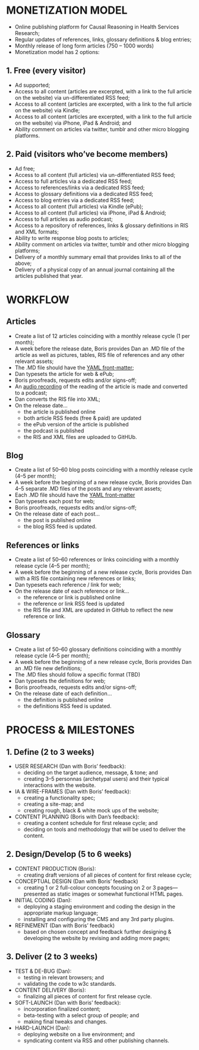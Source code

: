 # MONETIZATION MODEL

* Online publishing platform for Causal Reasoning in Health Services Research;
* Regular updates of references, links, glossary definitions & blog entries;
* Monthly release of long form articles (750 – 1000 words)
* Monetization model has 2 options:

## 1. Free (every visitor)
* Ad supported;
* Access to all content (articles are excerpted, with a link to the full article on the website) via un-differentiated RSS feed;
* Access to all content (articles are excerpted, with a link to the full article on the website) via Kindle;
* Access to all content (articles are excerpted, with a link to the full article on the website) via iPhone, iPad & Android; and
* Ability comment on articles via twitter, tumblr and other micro blogging platforms.

## 2. Paid (visitors who’ve become members)
* Ad free;
* Access to all content (full articles) via un-differentiated RSS feed;
* Access to full articles via a dedicated RSS feed;
* Access to references/links via a dedicated RSS feed;
* Access to glossary definitions via a dedicated RSS feed;
* Access to blog entries via a dedicated RSS feed;
* Access to all content (full articles) via Kindle (ePub);
* Access to all content (full articles) via iPhone, iPad & Android;
* Access to full articles as audio podcast;
* Access to a repository of references, links & glossary definitions in RIS and XML formats;
* Ability to write response blog posts to articles;
* Ability comment on articles via twitter, tumblr and other micro blogging platforms;
* Delivery of a monthly summary email that provides links to all of the above;
* Delivery of a physical copy of an annual journal containing all the articles published that year.

# WORKFLOW

## Articles
* Create a list of 12 articles coinciding with a monthly release cycle (1 per month);
* A week before the release date, Boris provides Dan an .MD file of the article as well as pictures, tables, RIS file of references and any other relevant assets;
* The .MD file should have the [YAML front-matter](http://jekyllrb.com/docs/frontmatter/);
* Dan typesets the article for web & ePub;
* Boris proofreads, requests edits and/or signs-off;
* An [audio recording](http://www.smvoice.info/) of the reading of the article is made and converted to a podcast;
* Dan converts the RIS file into XML;
* On the release date…
	- the article is published online
	- both article RSS feeds (free & paid) are updated
	- the ePub version of the article is published
	- the podcast is published
	- the RIS and XML files are uploaded to GitHUb.

## Blog
* Create a list of 50–60 blog posts coinciding with a monthly release cycle (4–5 per month);
* A week before the beginning of a new release cycle, Boris provides Dan 4–5 separate .MD files of the posts and any relevant assets;
* Each .MD file should have the [YAML front-matter](http://jekyllrb.com/docs/frontmatter/)
* Dan typesets each post for web;
* Boris proofreads, requests edits and/or signs-off;
* On the release date of each post…
	- the post is published online
	- the blog RSS feed is updated.

## References or links
* Create a list of 50–60 references or links coinciding with a monthly release cycle (4–5 per month);
* A week before the beginning of a new release cycle, Boris provides Dan with a RIS file containing new references or links;
* Dan typesets each reference / link for web;
* On the release date of each reference or link…
	- the reference or link is published online
	- the reference or link RSS feed is updated
	- the RIS file and XML are updated in GitHub to reflect the new reference or link.

## Glossary
* Create a list of 50–60 glossary definitions coinciding with a monthly release cycle (4–5 per month);
* A week before the beginning of a new release cycle, Boris provides Dan an .MD file new definitions;
* The .MD files should follow a specific format (TBD)
* Dan typesets the definitions for web;
* Boris proofreads, requests edits and/or signs-off;
* On the release date of each definition…
	- the definition is published online
	- the definitions RSS feed is updated.


# PROCESS & MILESTONES

## 1. Define (2 to 3 weeks)
* USER RESEARCH (Dan with Boris’ feedback):
	- deciding on the target audience, message, & tone; and
	- creating 3–5 personnas (archetypal users) and their typical interactions with the website.
* IA & WIRE-FRAMES (Dan with Boris’ feedback):
	- creating a functionality spec; 
	- creating a site-map; and
	- creating rough, black & white mock ups of the website; 
* CONTENT PLANNING (Boris with Dan’s feedback):
	- creating a content schedule for first release cycle; and
	- deciding on tools and methodology that will be used to deliver the content.

## 2. Design/Develop (5 to 6 weeks)
* CONTENT PRODUCTION (Boris):
	- creating draft versions of all pieces of content for first release cycle;
* CONCEPTUAL DESIGN (Dan with Boris’ feedback)
	- creating 1 or 2 full-colour concepts focusing on 2 or 3 pages—presented as static images or somewhat functional HTML pages.
* INITIAL CODING (Dan):
	- deploying a staging environment and coding the design in the appropriate markup language;
	- installing and configuring the CMS and any 3rd party plugins.
* REFINEMENT (Dan with Boris’ feedback)
	- based on chosen concept and feedback further designing & developing the website by revising and adding more pages;

## 3. Deliver (2 to 3 weeks)
* TEST & DE-BUG (Dan):
	- testing in relevant browsers; and
	- validating the code to w3c standards.
* CONTENT DELIVERY (Boris):
	- finalizing all pieces of content for first release cycle.
* SOFT-LAUNCH (Dan with Boris’ feedback):
	- incorporation finalized content;
	- beta-testing with a select group of people; and
	- making final tweaks and changes.
* HARD-LAUNCH (Dan):
	- deploying website on a live environment; and
	- syndicating content via RSS and other publishing channels.
